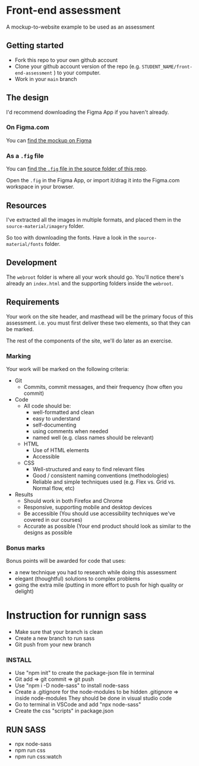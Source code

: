# Front-end assessment

A mockup-to-website example to be used as an assessment

## Getting started

- Fork this repo to your own github account
- Clone your github account version of the repo (e.g. `STUDENT_NAME/front-end-assessment` ) to your computer.
- Work in your `main` branch

## The design

I'd recommend downloading the Figma App if you haven't already.

### On Figma.com

You can [find the mockup on Figma](https://www.figma.com/file/SC3HqLUP9hGBfn93mIwxkS/Sports-App-homepage-Responsive-Revised)

### As a `.fig` file

You can [find the `.fig` file in the source folder of this repo](source-materials/sports-app.fig).

Open the `.fig` in the Figma App, or import it/drag it into the Figma.com workspace in your browser.

## Resources

I've extracted all the images in multiple formats, and placed them in the `source-material/imagery` folder.

So too with downloading the fonts. Have a look in the `source-material/fonts` folder.

## Development

The `webroot` folder is where all your work should go. You'll notice there's already an `index.html` and the supporting folders inside the `webroot`.

## Requirements

Your work on the site header, and masthead will be the primary focus of this assessment.
i.e. you must first deliver these two elements, so that they can be marked.

The rest of the components of the site, we'll do later as an exercise.

### Marking

Your work will be marked on the following criteria:

- Git
  - Commits, commit messages, and their frequency (how often you commit)
- Code
  - All code should be:
    - well-formatted and clean
    - easy to understand
    - self-documenting
    - using comments when needed
    - named well (e.g. class names should be relevant)
  - HTML
    - Use of HTML elements
    - Accessible
  - CSS
    - Well-structured and easy to find relevant files
    - Good / consistent naming conventions (methodologies)
    - Reliable and simple techniques used (e.g. Flex vs. Grid vs. Normal flow, etc)
- Results
  - Should work in both Firefox and Chrome
  - Responsive, supporting mobile and desktop devices
  - Be accessible (You should use accessibility techniques we've covered in our courses)
  - Accurate as possible (Your end product should look as similar to the designs as possible

### Bonus marks

Bonus points will be awarded for code that uses:

- a new technique you had to research while doing this assessment
- elegant (thoughtful) solutions to complex problems
- going the extra mile (putting in more effort to push for high quality or delight)

# Instruction for runnign sass

- Make sure that your branch is clean
- Create a new branch to run sass
- Git push from your new branch

### INSTALL
- Use "npm init" to create the package-json file in terminal
- Git add => git commit => git push
- Use "npm i -D node-sass" to install node-sass
- Create a .gitignore for the node-modules to be hidden
      .gitignore => inside node-modules
They should be done in visual studio code
- Go to terminal in VSCode and add "npx node-sass"
- Create the css "scripts" in package.json

## RUN SASS
- npx node-sass
- npm run css
- npm run css:watch









